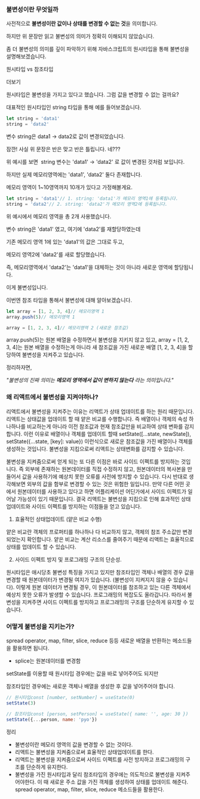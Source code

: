### **불변성이란 무엇일까**

사전적으로 **불변성이란 값이나 상태를 변경할 수 없는 것**을 의미합니다.

하지만 위 문장만 읽고 불변성의 의미가 정확히 이해되지 않았습니다.

좀 더 불변성의 의미를 깊이 파악하기 위해 자바스크립트의 원시타입을 통해 불변성을 설명해보겠습니다.

원시타입 vs 참조타입

더보기

원시타입은 불변성을 가지고 있다고 했습니다. 그럼 값을 변경할 수 없는 걸까요?

대표적인 원시타입인 string 타입을 통해 예를 들어보겠습니다.

```jsx
let string = 'data1'
string = 'data2'
```

변수 string은 data1 -> data2로 값이 변경되었습니다.

잠깐! 사실 위 문장은 반은 맞고 반은 틀립니다. 네???

위 예시를 보면  string 변수는 'data1' → 'data2' 로 값이 변경된 것처럼 보입니다.

하지만 실제 메모리영역에는 'data1', 'data2' 둘다 존재합니다.

메모리 영역이 1~10영역까지 10개가 있다고 가정해볼게요.

```jsx
let string = 'data1'// 1. string: 'data1'가 메모리 영역1에 등록됩니다.
string = 'data2'// 2. string: 'data2'가 메모리 영역2에 등록됩니다.
```

위 예시에서 메모리 영역을 총 2개 사용했습니다.

변수 string은 'data1' 였고, 여기에 'data2'를 재할당하였는데

기존 메모리 영역 1에 있는 'data1'의 값은 그대로 두고,

메모리 영역2에 'data2'를 새로 할당했습니다.

즉, 메모리영역에서 'data2'는 'data1'을 대체하는 것이 아니라 새로운 영역에 할당됩니다.

이게 불변성입니다.

이번엔 참조 타입을 통해서 불변성에 대해 알아보겠습니다.

```jsx
let array = [1, 2, 3, 4]// 메모리영역 1
array.push(5)// 메모리영역 1

array = [1, 2, 3, 4]// 메모리영역 2 (새로운 참조값)
```

array.push(5)는 원본 배열을 수정하면서 불변성을 지키지 않고 있고, array = [1, 2, 3, 4]는 원본 배열을 수정하는게 아니라 새 참조값을 가진 새로운 배열 [1, 2, 3, 4]을 할당하여 불변성을 지켜주고 있습니다.

정리하자면,

*"불변성의 진짜 의미는 **메모리 영역에서 값이 변하지 않는다** 라는 의미입니다."*

### 

### **왜 리액트에서 불변성을 지켜야하나?**

리액트에서 불변성을 지켜주는 이유는 리액트가 상태 업데이트를 하는 원리 때문입니다. 리액트는 상태값을 업데이트 할 때 얕은 비교를 수행합니다. 즉 배열이나 객체의 속성 하나하나를 비교하는게 아니라 이전 참조값과 현재 참조값만을 비교하여 상태 변화를 감지합니다. 이런 이유로 배열이나 객체를 업데이트 할때 setState([...state, newState]), setState({...state, [key]: value}) 이런식으로 새로운 참조값을 가진 배열이나 객체를 생성하는 것입니다. 불변성을 지킴으로써 리액트는 상태변화를 감지할 수 있습니다.

불변성을 지켜줌으로써 얻게 되는 또 다른 이점은 바로 사이드 이펙트를 방지하는 것입니다. 즉 외부에 존재하는 원본데이터를 직접 수정하지 않고, 원본데이터의 복사본을 만들어서 값을 사용하기에 예상치 못한 오류를 사전에 방지할 수 있습니다. 다시 반대로 생각해보면 외부의 값을 함부로 변경할 수 있는 것은 위험한 일입니다. 만약 다른 어떤 곳에서 원본데이터를 사용하고 있다고 하면 어플리케이션 어딘가에서 사이드 이펙트가 일어날 가능성이 있기 때문입니다. 결국 리액트는 불변성을 지킴으로 인해 효과적인 상태 업데이트와 사이드 이펙트를 방지하는 이점들을 얻고 있습니다.

1. 효율적인 상태업데이트 (얕은 비교 수행)

얕은 비교란 객체의 프로퍼티를 하나하나 다 비교하지 않고, 객체의 참조 주소값만 변경되었는지 확인합니다. 얕은 비교는 계산 리소스를 줄여주기 때문에 리액트는 효율적으로 상태를 업데이트 할 수 있습니다.

2. 사이드 이펙트 방지 및 프로그래밍 구조의 단순성.

원시타입은 애시당초 불변성 특징을 가지고 있지만 참조타입인 객체나 배열의 경우 값을 변경할 때 원본데이터가 변경될 여지가 있습니다. (불변성이 지켜지지 않을 수 있습니다). 이렇게 원본 데이터가 변경될 경우, 이 원본데이터를 참조하고 있는 다른 객체에서 예상치 못한 오류가 발생할 수 있습니다. 프로그래밍의 복잡도도 올라갑니다. 따라서 불변성을 지켜주면 사이드 이펙트를 방지하고 프로그래밍의 구조를 단순하게 유지할 수 있습니다.

### 

### **어떻게 불변성을 지키는가?**

spread operator, map, filter, slice, reduce 등등 새로운 배열을 반환하는 메소드들을 활용하면 됩니다.

- splice는 원본데이터를 변경함

setState를 이용할 때 원시타입 경우에는 값을 바로 넣어주어도 되지만

참조타입인 경우에는 새로운 객체나 배열을 생성한 후 값을 넣어주어야 합니다.

```jsx
// 원시타입const [number, setNumber] = useState(0)
setState(3)

// 참조타입const [person, setPerson] = useState({ name: '', age: 30 })
setState({...person, name: 'pyo'})
```

정리

- 불변성이란 메모리 영역의 값을 변경할 수 없는 것이다.
- 리액트는 불변성을 지켜줌으로써 효율적인 상태업데이트를 한다.
- 리액트는 불변성을 지켜줌으로써 사이드 이펙트를 사전 방지하고 프로그래밍의 구조를 단순하게 유지한다.
- 불변성을 가진 원시타입과 달리 참조타입의 경우에는 의도적으로 불변성을 지켜주어야한다. 이 때 새로운 주소 값을 가진 객체를 생성하여 상태를 업데이트 해준다. spread operator, map, filter, slice, reduce 메소드들을 활용한다.
